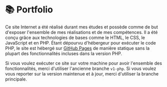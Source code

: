 # 📚 Portfolio

Ce site Internet a été réalisé durant mes études et possède comme de but d'exposer l'ensemble de mes réalisations et de mes compétences. Il a été conçu grâce aux technologies de bases comme le HTML, le CSS, le JavaScript et en PHP. Étant dépourvu d'hébergeur pour exécuter le code PHP, le site est hébergé sur [GitHub Pages](https://laurinepearl.github.io/porfolio/) de manière statique sans la plupart des fonctionnalités incluses dans la version PHP.

Si vous voulez exécuter ce site sur votre machine pour avoir l'ensemble des fonctionnalités, merci d'utiliser l'ancienne branche `v1-php`. Si vous voulez vous reporter sur la version maintenue et à jour, merci d'utiliser la branche principale.
